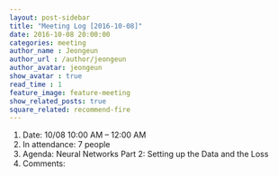 ```yaml
---
layout: post-sidebar
title: "Meeting Log [2016-10-08]"
date: 2016-10-08 20:00:00
categories: meeting
author_name : Jeongeun
author_url : /author/jeongeun
author_avatar: jeongeun
show_avatar : true
read_time : 1
feature_image: feature-meeting
show_related_posts: true
square_related: recommend-fire
---
```


1. Date: 10/08 10:00 AM – 12:00 AM
2. In attendance: 7 people
3. Agenda: Neural Networks Part 2: Setting up the Data and the Loss 
4. Comments:
